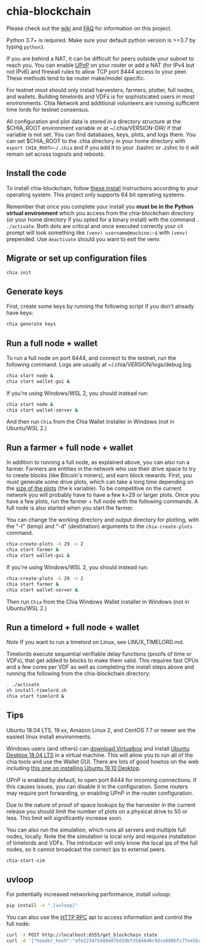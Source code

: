 # chia-blockchain
Please check out the [wiki](https://github.com/Chia-Network/chia-blockchain/wiki) and [FAQ](https://github.com/Chia-Network/chia-blockchain/wiki/FAQ) for information on this project.

Python 3.7+ is required. Make sure your default python version is >=3.7 by typing `python3`.

If you are behind a NAT, it can be difficult for peers outside your subnet to reach you. You can enable
[UPnP](https://www.homenethowto.com/ports-and-nat/upnp-automatic-port-forward/) on your router or add a
NAT (for IPv4 but not IPv6) and firewall rules to allow TCP port 8444 access to your peer. These methods
tend to be router make/model specific.

For testnet most should only install harvesters, farmers, plotter, full nodes, and wallets. Building timelords and VDFs is for sophisticated users in most environments. Chia Network and additional volunteers are running sufficient time lords for testnet consensus.

All configuration and plot data is stored in a directory structure at the $CHIA_ROOT environment variable or at ~/.chia/VERSION-DIR/ if that variable is not set. You can find databases, keys, plots, and logs there. You can set $CHIA_ROOT to the .chia directory in your home directory with `export CHIA_ROOT=~/.chia` and if you add it to your .bashrc or .zshrc to it will remain set across logouts and reboots.

## Install the code
To install chia-blockchain, follow [these install](INSTALL.md) instructions according to your operating system. This project only supports 64 bit operating systems.

Remember that once you complete your install you **must be in the Python virtual environment** which you access from the chia-blockchain directory (or your home directory if you opted for a binary install) with the command `.   ./activate`. Both dots are critical and once executed correctly your cli prompt will look something like `(venv) username@machine:~$` with ``(venv)`` prepended. Use `deactivate` should you want to exit the venv.

## Migrate or set up configuration files
```bash
chia init
```

## Generate keys
First, create some keys by running the following script if you don't already have keys:
```bash
chia generate keys
```

## Run a full node + wallet
To run a full node on port 8444, and connect to the testnet, run the following command. Logs are usually at ~/.chia/VERSION/logs/debug.log.

```bash
chia start node &
chia start wallet-gui &
```
If you're using Windows/WSL 2, you should instead run:
```bash
chia start node &
chia start wallet-server &
```
And then run `Chia` from the Chia Wallet Installer in Windows (not in Ubuntu/WSL 2.)

## Run a farmer + full node + wallet
In addition to running a full node, as explained above, you can also run a farmer.
Farmers are entities in the network who use their drive space to try to create
blocks (like Bitcoin's miners), and earn block rewards. First, you must generate some drive plots, which
can take a long time depending on the [size of the plots](https://github.com/Chia-Network/chia-blockchain/wiki/k-sizes)
(the k variable). To be competitive on the current network you will probably have to have a few k=29 or larger plots. Once you have a few plots, run the farmer + full node with the following commands. A full node is also started when you start the farmer.

You can change the working directory and output directory for plotting, with the "-t" (temp) and "-d" (destination) arguments to the `chia-create-plots` command.
```bash
chia-create-plots -k 29 -n 2
chia start farmer &
chia start wallet-gui &
```
If you're using Windows/WSL 2, you should instead run:
```bash
chia-create-plots -k 29 -n 2
chia start farmer &
chia start wallet-server &
```
Then run `Chia` from the Chia Windows Wallet installer in Windows (not in Ubuntu/WSL 2.)


## Run a timelord + full node + wallet

*Note*
If you want to run a timelord on Linux, see LINUX_TIMELORD.md.

Timelords execute sequential verifiable delay functions (proofs of time or VDFs), that get added to
blocks to make them valid. This requires fast CPUs and a few cores per VDF as well as completing the install steps above and running the following from the chia-blockchain directory:
```bash
. ./activate
sh install-timelord.sh
chia start timelord &
```

## Tips
Ubuntu 18.04 LTS, 19.xx, Amazon Linux 2, and CentOS 7.7 or newer are the easiest linux install environments.

Windows users (and others) can [download Virtualbox](https://www.virtualbox.org/wiki/Downloads) and install [Ubuntu Desktop 18.04 LTS](https://ubuntu.com/download/desktop) in a virtual machine. This will allow you to run all of the chia tools and use the Wallet GUI. There are lots of good howtos on the web including [this one on installing Ubuntu 19.10 Desktop](https://techsviewer.com/how-to-install-ubuntu-19-10-on-virtualbox/).

UPnP is enabled by default, to open port 8444 for incoming connections. If this causes issues,
you can disable it in the configuration. Some routers may require port forwarding, or enabling
UPnP in the router configuration.

Due to the nature of proof of space lookups by the harvester in the current release you should limit
the number of plots on a physical drive to 50 or less. This limit will significantly increase soon.

You can also run the simulation, which runs all servers and multiple full nodes, locally. Note the the simulation is local only and requires installation of timelords and VDFs. The introducer will only know the local ips of the full nodes, so it cannot broadcast the correct
ips to external peers.

```bash
chia-start-sim
```

## uvloop

For potentially increased networking performance, install uvloop:
```bash
pip install -e ".[uvloop]"
```

You can also use the [HTTP RPC](https://github.com/Chia-Network/chia-blockchain/wiki/Networking-and-Serialization#rpc) api to access information and control the full node:

```bash
curl -X POST http://localhost:8555/get_blockchain_state
curl -d '{"header_hash":"afe223d75d40dd7bd19bf35846d0c9dce608bfc77ee5baa9f9cd6b98436e428b"}' -H "Content-Type: application/json" -X POST http://localhost:8555/get_header
```
